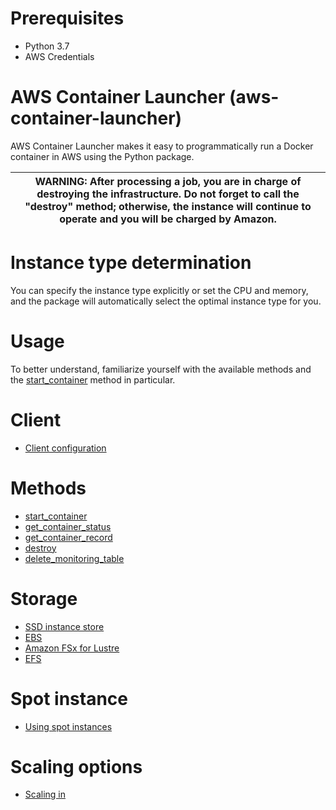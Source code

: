 # Prerequisites

* Python 3.7
* AWS Credentials

# AWS Container Launcher (aws-container-launcher)

AWS Container Launcher makes it easy to programmatically run a Docker container in AWS using the Python package.

| WARNING: After processing a job, you are in charge of destroying the infrastructure. Do not forget to call the "destroy" method; otherwise, the instance will continue to operate and you will be charged by Amazon. |
|----------------------------------------------------------------------------------------------------------------------------------------------------------------------------------------------------------------------|


# Instance type determination

You can specify the instance type explicitly or set the CPU and memory, and the package will automatically select the optimal instance type for you.

# Usage

To better understand, familiarize yourself with the available methods and the [start_container](https://github.com/kankou-aliaksei/aws-container-launcher/blob/main/doc/method/START_CONTAINER.MD) method in particular.

# Client

* [Client configuration](https://github.com/kankou-aliaksei/aws-container-launcher/blob/main/doc/method/START_CONTAINER.MD)

# Methods

* [start_container](https://github.com/kankou-aliaksei/aws-container-launcher/blob/main/doc/method/START_CONTAINER.MD)
* [get_container_status](https://github.com/kankou-aliaksei/aws-container-launcher/blob/main/doc/method/GET_CONTAINER_STATUS.MD)
* [get_container_record](https://github.com/kankou-aliaksei/aws-container-launcher/blob/main/doc/method/GET_CONTAINER_RECORD.MD)
* [destroy](https://github.com/kankou-aliaksei/aws-container-launcher/blob/main/doc/method/DESTROY.MD)
* [delete_monitoring_table](https://github.com/kankou-aliaksei/aws-container-launcher/blob/main/doc/method/DELETE_MONITORING_TABLE.MD)

# Storage

* [SSD instance store](https://github.com/kankou-aliaksei/aws-container-launcher/blob/main/doc/storage/SSD.MD)
* [EBS](https://github.com/kankou-aliaksei/aws-container-launcher/blob/main/doc/storage/EBS.MD)
* [Amazon FSx for Lustre](https://github.com/kankou-aliaksei/aws-container-launcher/blob/main/doc/storage/FSX.MD)
* [EFS](https://github.com/kankou-aliaksei/aws-container-launcher/blob/main/doc/storage/EFS.MD)

# Spot instance

* [Using spot instances](https://github.com/kankou-aliaksei/aws-container-launcher/blob/main/doc/SPOT_INSTANCE.MD)

# Scaling options

* [Scaling in](https://github.com/kankou-aliaksei/aws-container-launcher/blob/main/doc/scaling/SCALING_IN.MD)
